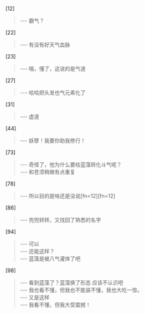 
[12] 
>--- 霸气？<br>

[22] 
>--- 有没有好天气血脉<br>

[23] 
>--- 哦，懂了，这说的是气道<br>

[27] 
>--- 哈哈把头发也气元素化了<br>

[31] 
>--- 虚道<br>

[44] 
>--- 妖孽！我要你助我修行！<br>

[73] 
>--- 奇怪了，他为什么要给蓝藻转化斗气呢？<br>
>--- 和苍须稍微有点重复<br>

[78] 
>--- 所以目的是啥还是没说[fn=12][fn=12]<br>

[86] 
>--- 兜兜转转，又找回了熟悉的名字<br>

[94] 
>--- 可以<br>
>--- 还能这样？<br>
>--- 蓝藻是被八气灌体了吧<br>

[98] 
>--- 看到蓝藻了？蓝藻换了形态 应该不认识吧<br>
>--- 我也看不懂，但我也不能装不懂，我也大吃一惊。<br>
>--- 又是这样<br>
>--- 我看不懂，但我大受震撼！<br>
